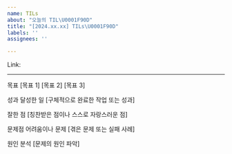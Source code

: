 ```yaml
---
name: TILs
about: "오늘의 TIL\U0001F90D"
title: "[2024.xx.xx] TILs\U0001F90D"
labels: ''
assignees: ''

---
```


Link:

-----------------------------------------------

목표
[목표 1]
[목표 2]
[목표 3]

성과
달성한 일
[구체적으로 완료한 작업 또는 성과]

잘한 점
[칭찬받은 점이나 스스로 자랑스러운 점]

문제점
어려움이나 문제
[겪은 문제 또는 실패 사례]

원인 분석
[문제의 원인 파악]
